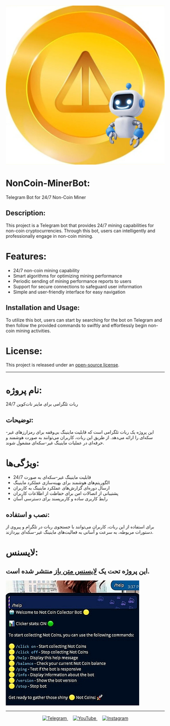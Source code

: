 
![info](IMG_20240329_222458_059_edit_1056632215608278.jpg)

# NonCoin-MinerBot:
Telegram Bot for 24/7 Non-Coin Miner

## Description:
This project is a Telegram bot that provides 24/7 mining capabilities for non-coin cryptocurrencies. Through this bot, users can intelligently and professionally engage in non-coin mining.

# Features:
- 24/7 non-coin mining capability
- Smart algorithms for optimizing mining performance
- Periodic sending of mining performance reports to users
- Support for secure connections to safeguard user information
- Simple and user-friendly interface for easy navigation

## Installation and Usage:
To utilize this bot, users can start by searching for the bot on Telegram and then follow the provided commands to swiftly and effortlessly begin non-coin mining activities.

# License:
This project is released under an [open-source license](https://en.wikipedia.org/wiki/Open-source_license).

---

# نام پروژه:
ربات تلگرامی برای ماینر نات‌کوین 24/7

## توضیحات:
این پروژه یک ربات تلگرامی است که قابلیت ماینینگ بی‌وقفه برای رمزارزهای غیر-سکه‌ای را ارائه می‌دهد. از طریق این ربات، کاربران می‌توانند به صورت هوشمند و حرفه‌ای در عملیات ماینینگ غیر-سکه‌ای مشغول شوند.

# ویژگی‌ها:
- قابلیت ماینینگ غیر-سکه‌ای به صورت 24/7
- الگوریتم‌های هوشمند برای بهینه‌سازی عملکرد ماینینگ
- ارسال دوره‌ای گزارش‌های عملکرد ماینینگ به کاربران
- پشتیبانی از اتصالات امن برای حفاظت از اطلاعات کاربران
- رابط کاربری ساده و کاربرپسند برای دسترسی آسان

## نصب و استفاده:
برای استفاده از این ربات، کاربران می‌توانند با جستجوی ربات در تلگرام و پیروی از دستورات مربوطه، به سرعت و آسانی به فعالیت‌های ماینینگ غیر-سکه‌ای بپردازند.

# لایسنس:
این پروژه تحت یک [لایسنس متن باز](https://en.wikipedia.org/wiki/Open-source_license) منتشر شده است.
---
![info](NotCoin_edit_1058287658319834.jpg)

---
<p align="center">
  <a href="https://t.me/MystiqueShade">
    <img src="https://img.shields.io/badge/Telegram-2CA5E0?style=for-the-badge&logo=telegram&logoColor=white" alt="Telegram">
  </a>&nbsp;&nbsp;&nbsp;
  <a href="https://www.youtube.com/@MystiqueShade">
    <img src="https://img.shields.io/badge/YouTube-FF0000?style=for-the-badge&logo=youtube&logoColor=white" alt="YouTube">
  </a>&nbsp;&nbsp;&nbsp;
  <a href="https://www.instagram.com/MystiqueShadeteam">
    <img src="https://img.shields.io/badge/Instagram-E4405F?style=for-the-badge&logo=instagram&logoColor=white" alt="Instagram">
  </a>
</p>




